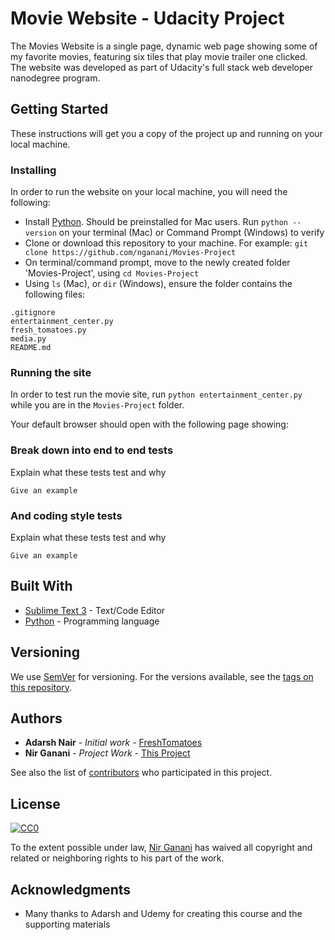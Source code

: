 # Movie Website - Udacity Project

The Movies Website is a single page, dynamic web page showing some of my favorite movies, featuring six tiles that play movie trailer one clicked. The website was developed as part of Udacity's full stack web developer nanodegree program. 

## Getting Started

These instructions will get you a copy of the project up and running on your local machine.

### Installing

In order to run the website on your local machine, you will need the following:
- Install [Python](https://www.python.org/). Should be preinstalled for Mac users. Run ```python --version``` on your terminal (Mac) or Command Prompt (Windows) to verify
- Clone or download this repository to your machine. For example: ```git clone https://github.com/nganani/Movies-Project```
- On terminal/command prompt, move to the newly created folder 'Movies-Project', using ```cd Movies-Project```
- Using ```ls``` (Mac), or ```dir``` (Windows), ensure the folder contains the following files:

```
.gitignore
entertainment_center.py
fresh_tomatoes.py
media.py
README.md
```

### Running the site

In order to test run the movie site, run ```python entertainment_center.py``` while you are in the ```Movies-Project``` folder. 

Your default browser should open with the following page showing:

### Break down into end to end tests

Explain what these tests test and why

```
Give an example
```

### And coding style tests

Explain what these tests test and why

```
Give an example
```

## Built With

* [Sublime Text 3](https://www.sublimetext.com/) - Text/Code Editor
* [Python](https://www.python.org/) - Programming language

## Versioning

We use [SemVer](http://semver.org/) for versioning. For the versions available, see the [tags on this repository](https://github.com/nganani/Movies-Project/tags). 

## Authors

* **Adarsh Nair** - *Initial work* - [FreshTomatoes](https://github.com/adarsh0806/ud036_StarterCode)
* **Nir Ganani** - *Project Work* - [This Project](https://github.com/nganani/Movies-Project)

See also the list of [contributors](https://github.com/nganani/Movies-Project/contributors) who participated in this project.

## License

[![CC0](https://licensebuttons.net/p/zero/1.0/88x31.png)](https://creativecommons.org/publicdomain/zero/1.0/)

To the extent possible under law, [Nir Ganani](https://github.com/nganani) has waived all copyright and related or neighboring rights to his part of the work.

## Acknowledgments

* Many thanks to Adarsh and Udemy for creating this course and the supporting materials
